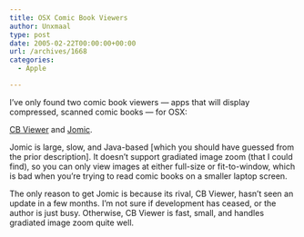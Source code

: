 ```yaml
---
title: OSX Comic Book Viewers
author: Unxmaal
type: post
date: 2005-02-22T00:00:00+00:00
url: /archives/1668
categories:
  - Apple

---
```

I&#8217;ve only found two comic book viewers &#8212; apps that will display compressed, scanned comic books &#8212; for OSX: 

[CB Viewer][1] and [Jomic][2].

Jomic is large, slow, and Java-based [which you should have guessed from the prior description]. It doesn&#8217;t support gradiated image zoom (that I could find), so you can only view images at either full-size or fit-to-window, which is bad when you&#8217;re trying to read comic books on a smaller laptop screen.

The only reason to get Jomic is because its rival, CB Viewer, hasn&#8217;t seen an update in a few months. I&#8217;m not sure if development has ceased, or the author is just busy. Otherwise, CB Viewer is fast, small, and handles gradiated image zoom quite well.

 [1]: http://gumby.misplacedmac.com/
 [2]: http://jomic.sourceforge.net/